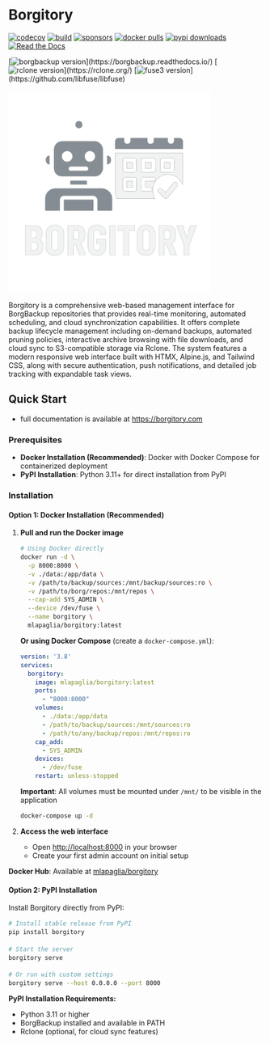
# Borgitory
[![codecov](https://codecov.io/gh/mlapaglia/Borgitory/graph/badge.svg?token=3XFFTWSKTB)](https://codecov.io/gh/mlapaglia/Borgitory)
[![build](https://img.shields.io/github/actions/workflow/status/mlapaglia/borgitory/build.yml?logo=github)](https://github.com/mlapaglia/Borgitory/actions/workflows/release.yml)
[![sponsors](https://img.shields.io/github/sponsors/mlapaglia?logo=githubsponsors)](https://github.com/sponsors/mlapaglia)
[![docker pulls](https://img.shields.io/docker/pulls/mlapaglia/borgitory?logo=docker&label=pulls)](https://hub.docker.com/r/mlapaglia/borgitory)
[![pypi downloads](https://img.shields.io/pypi/dm/borgitory?style=flat&logo=pypi&logoColor=%23ffd343&label=downloads&labelColor=%23ffd343&link=https%3A%2F%2Fpypi.org%2Fproject%2Fborgitory%2F)](https://pypi.org/project/borgitory/)
[![Read the Docs](https://img.shields.io/readthedocs/borgitory?logo=readthedocs)](https://borgitory.com)

[![borgbackup version](https://img.shields.io/badge/dynamic/regex?url=https%3A%2F%2Fraw.githubusercontent.com%2Fmlapaglia%2FBorgitory%2Frefs%2Fheads%2Fmain%2FDockerfile&search=ARG%20BORGBACKUP_VERSION%3D(.%2B)&replace=%241&logo=borgbackup&label=BorgBackup)](https://borgbackup.readthedocs.io/)
[![rclone version](https://img.shields.io/badge/dynamic/regex?url=https%3A%2F%2Fraw.githubusercontent.com%2Fmlapaglia%2FBorgitory%2Frefs%2Fheads%2Fmain%2FDockerfile&search=ARG%20RCLONE_VERSION%3D(.%2B)&replace=%241&logo=rclone&label=Rclone)](https://rclone.org/)
[![fuse3 version](https://img.shields.io/badge/dynamic/regex?url=https%3A%2F%2Fraw.githubusercontent.com%2Fmlapaglia%2FBorgitory%2Frefs%2Fheads%2Fmain%2FDockerfile&search=ARG%20FUSE3_VERSION%3D(.%2B)&replace=%241&logo=python&label=pfuse3)](https://github.com/libfuse/libfuse)

<img alt="borgitory logo" src="./assets/logo.png" width="400">

Borgitory is a comprehensive web-based management interface for BorgBackup repositories that provides real-time monitoring, automated scheduling, and cloud synchronization capabilities. It offers complete backup lifecycle management including on-demand backups, automated pruning policies, interactive archive browsing with file downloads, and cloud sync to S3-compatible storage via Rclone. The system features a modern responsive web interface built with HTMX, Alpine.js, and Tailwind CSS, along with secure authentication, push notifications, and detailed job tracking with expandable task views.

## Quick Start

- full documentation is available at <https://borgitory.com>

### Prerequisites

- **Docker Installation (Recommended)**: Docker with Docker Compose for containerized deployment
- **PyPI Installation**: Python 3.11+ for direct installation from PyPI

### Installation

#### Option 1: Docker Installation (Recommended)

1. **Pull and run the Docker image**

   ```bash
   # Using Docker directly
   docker run -d \
     -p 8000:8000 \
     -v ./data:/app/data \
     -v /path/to/backup/sources:/mnt/backup/sources:ro \
     -v /path/to/borg/repos:/mnt/repos \
     --cap-add SYS_ADMIN \
     --device /dev/fuse \
     --name borgitory \
     mlapaglia/borgitory:latest
   ```

   **Or using Docker Compose** (create a `docker-compose.yml`):

   ```yaml
   version: '3.8'
   services:
     borgitory:
       image: mlapaglia/borgitory:latest
       ports:
         - "8000:8000"
       volumes:
         - ./data:/app/data
         - /path/to/backup/sources:/mnt/sources:ro
         - /path/to/any/backup/repos:/mnt/repos:ro
       cap_add:
         - SYS_ADMIN
       devices:
         - /dev/fuse
       restart: unless-stopped
   ```

   **Important**: All volumes must be mounted under `/mnt/` to be visible in the application

   ```bash
   docker-compose up -d
   ```

2. **Access the web interface**
   - Open <http://localhost:8000> in your browser
   - Create your first admin account on initial setup

**Docker Hub**: Available at [mlapaglia/borgitory](https://hub.docker.com/r/mlapaglia/borgitory)

#### Option 2: PyPI Installation

Install Borgitory directly from PyPI:

```bash
# Install stable release from PyPI
pip install borgitory

# Start the server
borgitory serve

# Or run with custom settings
borgitory serve --host 0.0.0.0 --port 8000
```

**PyPI Installation Requirements:**

- Python 3.11 or higher
- BorgBackup installed and available in PATH
- Rclone (optional, for cloud sync features)